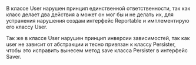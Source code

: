 В классе User нарушен принцип единственной ответственности, так как класс делает два действия а может он мог бы и не делать их, для устранения нарушения создам интерфейс Reportable и имплементирую его классу User.

Так же в классе User нарушен принцип инверсии зависимостей, так как user не зависит от абстракции и тесно привязан к классу Persister, чтобы это исправить вынесем метод save класса Persister в интерфейс Saver.
